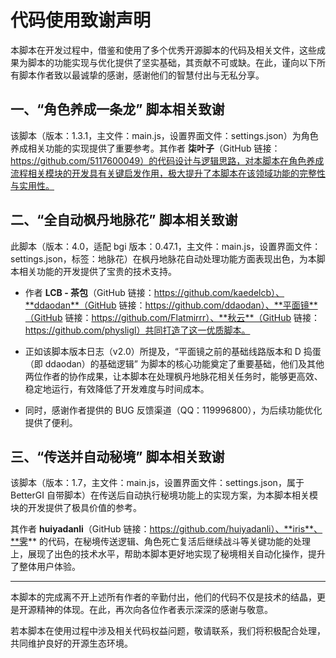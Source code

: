 # 代码使用致谢声明

本脚本在开发过程中，借鉴和使用了多个优秀开源脚本的代码及相关文件，这些成果为脚本的功能实现与优化提供了坚实基础，其贡献不可或缺。在此，谨向以下所有脚本作者致以最诚挚的感谢，感谢他们的智慧付出与无私分享。

## 一、“角色养成一条龙” 脚本相关致谢

该脚本（版本：1.3.1，主文件：main.js，设置界面文件：settings.json）为角色养成相关功能的实现提供了重要参考。其作者 **柒叶子**（GitHub 链接：https://github.com/5117600049）的代码设计与逻辑思路，对本脚本在角色养成流程相关模块的开发具有关键启发作用，极大提升了本脚本在该领域功能的完整性与实用性。

## 二、“全自动枫丹地脉花” 脚本相关致谢

此脚本（版本：4.0，适配 bgi 版本：0.47.1，主文件：main.js，设置界面文件：settings.json，标签：地脉花）在枫丹地脉花自动处理功能方面表现出色，为本脚本相关功能的开发提供了宝贵的技术支持。



*   作者 **LCB - 茶包**（GitHub 链接：https://github.com/kaedelcb）、**ddaodan**（GitHub 链接：https://github.com/ddaodan）、**平面镜**（GitHub 链接：https://github.com/Flatmirrr）、**秋云**（GitHub 链接：https://github.com/physligl）共同打造了这一优质脚本。

*   正如该脚本版本日志（v2.0）所提及，“平面镜之前的基础线路版本和 D 捣蛋（即 ddaodan）的基础逻辑” 为脚本的核心功能奠定了重要基础，他们及其他两位作者的协作成果，让本脚本在处理枫丹地脉花相关任务时，能够更高效、稳定地运行，有效降低了开发难度与时间成本。

*   同时，感谢作者提供的 BUG 反馈渠道（QQ：119996800），为后续功能优化提供了便利。

## 三、“传送并自动秘境” 脚本相关致谢

该脚本（版本：1.7，主文件：main.js，设置界面文件：settings.json，属于 BetterGI 自带脚本）在传送后自动执行秘境功能上的实现方案，为本脚本相关模块的开发提供了极具价值的参考。

其作者 **huiyadanli**（GitHub 链接：https://github.com/huiyadanli）、**iris**、**霁** 的代码，在秘境传送逻辑、角色死亡复活后继续战斗等关键功能的处理上，展现了出色的技术水平，帮助本脚本更好地实现了秘境相关自动化操作，提升了整体用户体验。



***

本脚本的完成离不开上述所有作者的辛勤付出，他们的代码不仅是技术的结晶，更是开源精神的体现。在此，再次向各位作者表示深深的感谢与敬意。

若本脚本在使用过程中涉及相关代码权益问题，敬请联系，我们将积极配合处理，共同维护良好的开源生态环境。